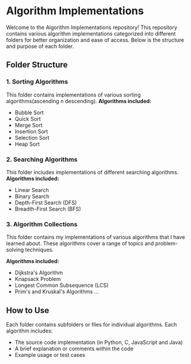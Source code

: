 # Algorithm Implementations

Welcome to the Algorithm Implementations repository! This repository contains various algorithm implementations categorized into different folders for better organization and ease of access. Below is the structure and purpose of each folder.

## Folder Structure

### 1. Sorting Algorithms
This folder contains implementations of various sorting algorithms(ascending n descending).
**Algorithms included:**
- Bubble Sort
- Quick Sort
- Merge Sort
- Insertion Sort
- Selection Sort
- Heap Sort

### 2. Searching Algorithms
This folder includes implementations of different searching algorithms. 
**Algorithms included:**
- Linear Search
- Binary Search
- Depth-First Search (DFS)
- Breadth-First Search (BFS)


### 3. Algorithm Collections
This folder contains my implementations of various algorithms that I have learned about. These algorithms cover a range of topics and problem-solving techniques.

**Algorithms included:**
- Dijkstra's Algorithm
- Knapsack Problem
- Longest Common Subsequence (LCS)
- Prim's and Kruskal's Algorithms
  ...

## How to Use

Each folder contains subfolders or files for individual algorithms. Each algorithm includes:
- The source code implementation (in Python, C, JavaScript and Java)
- A brief explanation or comments within the code
- Example usage or test cases
